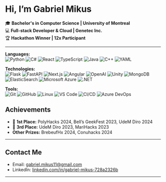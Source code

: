 # Hi, I’m Gabriel Mikus

🎓 **Bachelor's in Computer Science | University of Montreal**  
💻 **Full-stack Developer & Cloud | Genetec Inc.**  
🏆 **Hackathon Winner | 12x Participant**  

---

**Languages:**  
![Python](https://img.shields.io/badge/-Python-3776AB?style=flat-square&logo=python&logoColor=white)
![C#](https://img.shields.io/badge/-C%23-239120?style=flat-square&logo=c-sharp)
![React](https://img.shields.io/badge/-React-61DAFB?style=flat-square&logo=react&logoColor=white)
![TypeScript](https://img.shields.io/badge/-TypeScript-007ACC?style=flat-square&logo=typescript&logoColor=white)
![Java](https://img.shields.io/badge/-Java-007396?style=flat-square&logo=java)
![C++](https://img.shields.io/badge/-C++-00599C?style=flat-square&logo=c%2B%2B)
![YAML](https://img.shields.io/badge/-YAML-ffdd00?style=flat-square&logo=yaml)

**Technologies:**  
![Flask](https://img.shields.io/badge/-Flask-000000?style=flat-square&logo=flask)
![FastAPI](https://img.shields.io/badge/-FastAPI-009688?style=flat-square&logo=fastapi&logoColor=white)
![Next.js](https://img.shields.io/badge/-Next.js-000000?style=flat-square&logo=next.js)
![Angular](https://img.shields.io/badge/-Angular-DD0031?style=flat-square&logo=angular)
![OpenAI](https://img.shields.io/badge/-OpenAI-412991?style=flat-square&logo=openai)
![Unity](https://img.shields.io/badge/-Unity-000000?style=flat-square&logo=unity)
![MongoDB](https://img.shields.io/badge/-MongoDB-47A248?style=flat-square&logo=mongodb&logoColor=white)
![ElasticSearch](https://img.shields.io/badge/-ElasticSearch-005571?style=flat-square&logo=elasticsearch)
![Microsoft Azure](https://img.shields.io/badge/-Azure-232F7E?style=flat-square&logo=microsoft-azure)
![.NET](https://img.shields.io/badge/-.NET-512BD4?style=flat-square&logo=dot-net)

**Tools:**  
![Git](https://img.shields.io/badge/-Git-black?style=flat-square&logo=git)
![GitHub](https://img.shields.io/badge/-GitHub-181717?style=flat-square&logo=github)
![Linux](https://img.shields.io/badge/-Linux-FCC624?style=flat-square&logo=linux&logoColor=white)
![VS Code](https://img.shields.io/badge/-VS%20Code-007ACC?style=flat-square&logo=visual-studio-code)
![CI/CD](https://img.shields.io/badge/-CI%2FCD-555555?style=flat-square)
![Azure DevOps](https://img.shields.io/badge/-Azure%20DevOps-0078D7?style=flat-square&logo=azure-devops)


## Achievements
- 🥇 **1st Place:** PolyHacks 2024, Bell’s GeekFest 2023, UdeM Diro 2024  
- 🥉 **3rd Place:** UdeM Diro 2023, MariHacks 2023  
- **Other Prizes:** BrebeufHx 2024, Conuhacks 2024

---

## Contact Me
- Email: gabriel.mikus11@gmail.com  
- LinkedIn: [linkedin.com/in/gabriel-mikus-728a2326b](https://www.linkedin.com/in/gabriel-mikus-728a2326b/)  

---
